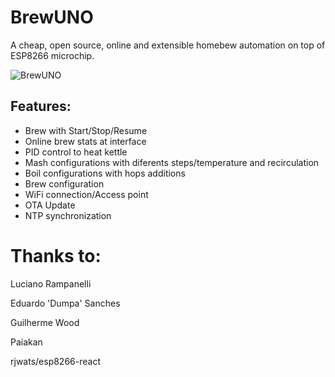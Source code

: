 # BrewUNO

A cheap, open source, online and extensible homebew automation on top of ESP8266 microchip.

![BrewUNO](https://a.imge.to/2019/05/30/vQ5nR.jpg)

## Features:
* Brew with Start/Stop/Resume 
* Online brew stats at interface
* PID control to heat kettle
* Mash configurations with diferents steps/temperature and recirculation
* Boil configurations with hops additions
* Brew configuration
* WiFi connection/Access point
* OTA Update
* NTP synchronization

# Thanks to:

Luciano Rampanelli

Eduardo 'Dumpa' Sanches

Guilherme Wood

Paiakan

rjwats/esp8266-react
